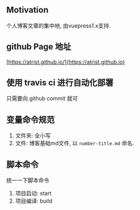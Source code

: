 ## Motivation
个人博客文章的集中地, 由vuepress1.x支持.
## github Page 地址
[https://atrist.github.io/](https://atrist.github.io)

## 使用 travis ci 进行自动化部署
只需要向 github commit 就可

## 变量命令规范
1. 文件夹: 全小写
2. 文件: 博客基础md文件, 以 `number-title.md` 命名.

## 脚本命令
统一一下脚本命令
1. 项目启动: start
2. 项目编译: build